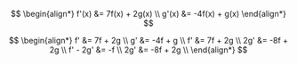 $$
\begin{align*}  
f'(x) &= 7f(x) + 2g(x) \\  
g'(x) &= -4f(x) + g(x)  
\end{align*}
$$

$$
\begin{align*}  
f' &= 7f + 2g \\  
g' &= -4f + g \\
f' &= 7f + 2g \\  
2g' &= -8f + 2g \\
f' - 2g' &= -f \\  
2g' &= -8f + 2g \\
\end{align*}
$$